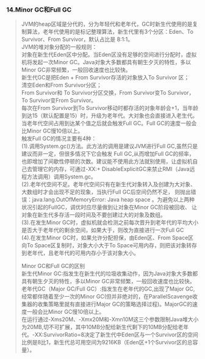 ### 14.Minor GC和Full GC
>JVM的heap区域是分代的，分为年轻代和老年代，GC时新生代使用的是复制算法，老年代使用的是标记整理算法，新生代里有3个分区：Eden、To Survivor、From Survivor，默认占比是 8:1:1。                    
 JVM的堆对象分配的一般规则：                
 对象在新生代Eden区中分配。当Eden区没有足够的空间进行分配时，虚拟机将发起一次Minor GC。Java对象大多数都具有朝生夕灭的特性，多以Minor GC非常频繁，一般回收速度也比较快。              
 新生代GC是把Eden + From Survivor存活的对象放入To Survivor 区；                   
 清空Eden和From Survivor分区；                
 From Survivor和 To Survivor分区交换，From Survivor变To Survivor，To Survivor变From Survivor。                
 每次在From Survivor到To Survivor移动时都存活的对象年龄会+1，当年龄到达15（默认配置是15）时，升级为老年代。大对象也会直接进入老生代。                  
 当老年代空间占用到达某个值之后就会触发Full GC。Full GC的速度一般会比Minor GC慢10倍以上。                                  
 触发Full GC的情况主要有4种：                 
 (1).调用System.gc()方法。此方法的调用是建议JVM进行Full GC,虽然只是建议而非一定，但很多情况下它会触发 Full GC,从而增加Full GC的频率，
>也即增加了间歇性停顿的次数。建议能不使用此方法就别使用，让虚拟机自己去管理它的内存，可通过-XX:+ DisableExplicitGC来禁止RMI（Java远程方法调用）调用System.gc。                 
 (2).老年代空间不足。老年代空间只有在新生代对象转入及创建为大对象、大数组时才会出现不足的现象，当执行Full GC后空间仍然不足，
>则抛出错误：java.lang.OutOfMemoryError: Java heap space 。为避免以上两种状况引起的FullGC，调优时应尽量做到让对象在Minor GC阶段被回收、
>让对象在新生代多存活一段时间及不要创建过大的对象及数组。                       
 (3).在发生Minor GC时，虚拟机就会检测之前每次晋升到老年代的平均大小是否大于老年代的剩余空间，如果大于，则改为直接进行一次Full GC                  
 (4).在发生Minor GC时，如果允许分配担保，由Eden区、From Space区向To Space区复制时，对象大小大于To Space可用内存，则把该对象转存到老年代，且老年代的可用内存小于该对象大小。                 
>                   
>                        
> Minor GC和Full GC的区别                   
  新生代Minor GC:指发生在新生代的垃圾收集动作，因为Java对象大多数都具有朝生夕灭的特性，多以Minor GC非常频繁，一般回收速度也比较快。               
  老年代GC（Major GC/Full GC）:指发生在老年代的GC,出现了Major GC,经常都伴随着至少一次的Minor GC(但并非绝对的，在ParallelScavenge收集器的收集策略里就有直接进行Major GC的策略选择过程)。MajorGC的速度一般会比Minor GC慢10倍以上。                  
> 在运行通过-Xms20M、-Xmx20M和-Xmn10M这三个参数限制Java堆大小为20MB,切不可扩展，其中10MB分配给新生代剩下的10MB分配给老年代。-XX:SurvivorRatio=8决定了新生代中Eden区与一个Survivor区的空间比例是8比1，新生代总可用空间为9216KB（Eden区+1个Survivor区的总容量）。                            

